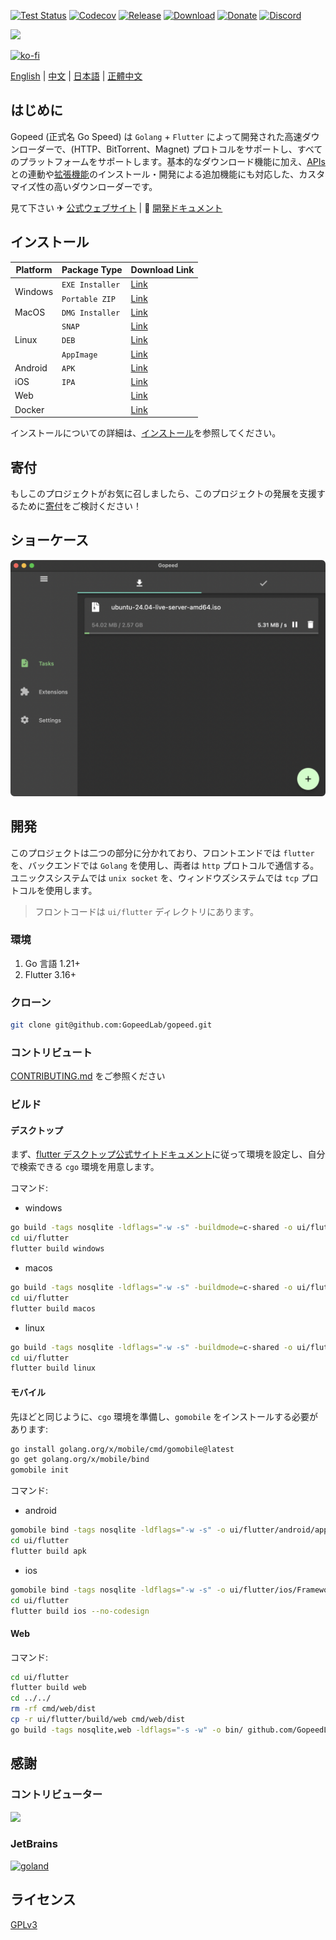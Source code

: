 [![Test Status](https://github.com/GopeedLab/gopeed/workflows/test/badge.svg)](https://github.com/GopeedLab/gopeed/actions?query=workflow%3Atest)
[![Codecov](https://codecov.io/gh/GopeedLab/gopeed/branch/main/graph/badge.svg)](https://codecov.io/gh/GopeedLab/gopeed)
[![Release](https://img.shields.io/github/release/GopeedLab/gopeed.svg)](https://github.com/GopeedLab/gopeed/releases)
[![Download](https://img.shields.io/github/downloads/GopeedLab/gopeed/total.svg)](https://github.com/GopeedLab/gopeed/releases)
[![Donate](https://img.shields.io/badge/%24-donate-ff69b4.svg)](https://docs.gopeed.com/donate.html)
[![Discord](https://img.shields.io/discord/1037992631881449472?label=Discord&logo=discord&style=social)](https://discord.gg/ZUJqJrwCGB)

![](_docs/img/banner.png)

[![ko-fi](https://ko-fi.com/img/githubbutton_sm.svg)](https://ko-fi.com/R6R6IJGN6)

[English](/README.md) | [中文](/README_zh-CN.md) | [日本語](/README_ja-JP.md) | [正體中文](/README_zh-TW.md)

## はじめに

Gopeed (正式名 Go Speed) は `Golang` + `Flutter` によって開発された高速ダウンローダーで、(HTTP、BitTorrent、Magnet) プロトコルをサポートし、すべてのプラットフォームをサポートします。基本的なダウンロード機能に加え、[APIs](https://docs.gopeed.com/dev-api.html)との連動や[拡張機能](https://docs.gopeed.com/dev-extension.html)のインストール・開発による追加機能にも対応した、カスタマイズ性の高いダウンローダーです。

見て下さい ✈ [公式ウェブサイト](https://gopeed.com) | 📖 [開発ドキュメント](https://docs.gopeed.com)

## インストール

<table>
    <thead>
        <tr>
            <th>Platform</th>
            <th>Package Type</th>
            <th>Download Link</th>
        </tr>
    </thead>
    <tbody>
        <tr>
            <td rowspan=2>Windows</td>
            <td><code>EXE Installer</code></td>
            <td><a href="https://gopeed.com/api/download?tpl=Gopeed-$version-windows-amd64.zip">Link</a></td>
        </tr>
        <tr>
            <td><code>Portable ZIP</code></td>
            <td><a href="https://gopeed.com/api/download?tpl=Gopeed-$version-windows-amd64-portable.zip">Link</a></td>
        </tr>
        <tr>
            <td>MacOS</td>
            <td><code>DMG Installer</code></td>          
            <td><a href="https://gopeed.com/api/download?tpl=Gopeed-$version-macos.dmg">Link</a></td>
        </tr>
        <tr>
            <td rowspan=3>Linux</td>
            <td><code>SNAP</code></td>
            <td><a href="https://snapcraft.io/gopeed">Link</a></td>
        </tr>
        <tr>
            <td><code>DEB</code></td>
            <td><a href="https://gopeed.com/api/download?tpl=Gopeed-$version-linux.deb">Link</a></td>
        </tr>
        <tr>
            <td><code>AppImage</code></td>
            <td><a href="https://gopeed.com/api/download?tpl=Gopeed-$version-linux-amd64.AppImage">Link</a></td>
        </tr>
        <tr>
            <td>Android</td>
            <td><code>APK</code></td>
            <td><a href="https://gopeed.com/api/download?tpl=Gopeed-$version-android.apk">Link</a></td>
        </tr>
        <tr>
            <td>iOS</td>
            <td><code>IPA</code></td>
            <td><a href="https://gopeed.com/api/download?tpl=Gopeed-$version-ios.ipa">Link</a></td>
        </tr>
        <tr>
            <td>Web</td>
            <td></td>
            <td><a href="https://github.com/GopeedLab/gopeed/releases/latest">Link</a></td>
        </tr>
        <tr>
            <td>Docker</td>
            <td></td>
            <td><a href="https://hub.docker.com/r/liwei2633/gopeed">Link</a></td>
        </tr>
    </tbody>
</table>

インストールについての詳細は、[インストール](https://docs.gopeed.com/install.html)を参照してください。

## 寄付

もしこのプロジェクトがお気に召しましたら、このプロジェクトの発展を支援するために[寄付](https://docs.gopeed.com/donate.html)をご検討ください！

## ショーケース

![](_docs/img/ui-demo.png)

## 開発

このプロジェクトは二つの部分に分かれており、フロントエンドでは `flutter` を、バックエンドでは `Golang` を使用し、両者は `http` プロトコルで通信する。ユニックスシステムでは `unix socket` を、ウィンドウズシステムでは `tcp` プロトコルを使用します。

> フロントコードは `ui/flutter` ディレクトリにあります。

### 環境

1. Go 言語 1.21+
2. Flutter 3.16+

### クローン

```bash
git clone git@github.com:GopeedLab/gopeed.git
```

### コントリビュート

[CONTRIBUTING.md](/CONTRIBUTING_ja-JP.md) をご参照ください

### ビルド

#### デスクトップ

まず、[flutter デスクトップ公式サイトドキュメント](https://docs.flutter.dev/development/platform-integration/desktop)に従って環境を設定し、自分で検索できる `cgo` 環境を用意します。

コマンド:

- windows

```bash
go build -tags nosqlite -ldflags="-w -s" -buildmode=c-shared -o ui/flutter/windows/libgopeed.dll github.com/GopeedLab/gopeed/bind/desktop
cd ui/flutter
flutter build windows
```

- macos

```bash
go build -tags nosqlite -ldflags="-w -s" -buildmode=c-shared -o ui/flutter/macos/Frameworks/libgopeed.dylib github.com/GopeedLab/gopeed/bind/desktop
cd ui/flutter
flutter build macos
```

- linux

```bash
go build -tags nosqlite -ldflags="-w -s" -buildmode=c-shared -o ui/flutter/linux/bundle/lib/libgopeed.so github.com/GopeedLab/gopeed/bind/desktop
cd ui/flutter
flutter build linux
```

#### モバイル

先ほどと同じように、`cgo` 環境を準備し、`gomobile` をインストールする必要があります:

```bash
go install golang.org/x/mobile/cmd/gomobile@latest
go get golang.org/x/mobile/bind
gomobile init
```

コマンド:

- android

```bash
gomobile bind -tags nosqlite -ldflags="-w -s" -o ui/flutter/android/app/libs/libgopeed.aar -target=android -androidapi 19 -javapkg=com.gopeed github.com/GopeedLab/gopeed/bind/mobile
cd ui/flutter
flutter build apk
```

- ios

```bash
gomobile bind -tags nosqlite -ldflags="-w -s" -o ui/flutter/ios/Frameworks/Libgopeed.xcframework -target=ios github.com/GopeedLab/gopeed/bind/mobile
cd ui/flutter
flutter build ios --no-codesign
```

#### Web

コマンド:

```bash
cd ui/flutter
flutter build web
cd ../../
rm -rf cmd/web/dist
cp -r ui/flutter/build/web cmd/web/dist
go build -tags nosqlite,web -ldflags="-s -w" -o bin/ github.com/GopeedLab/gopeed/cmd/web
```

## 感謝

### コントリビューター

<a href="https://github.com/GopeedLab/gopeed/graphs/contributors">
  <img src="https://contrib.rocks/image?repo=GopeedLab/gopeed" />
</a>

### JetBrains

[![goland](_docs/img/goland.svg)](https://www.jetbrains.com/?from=gopeed)

## ライセンス

[GPLv3](LICENSE)
